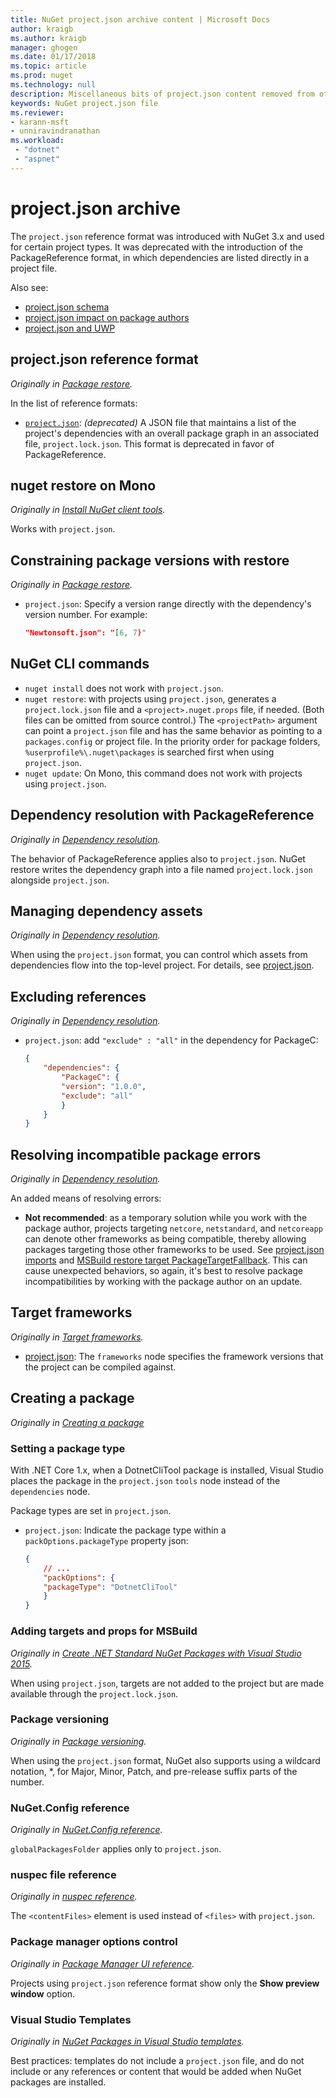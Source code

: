 ```yaml
---
title: NuGet project.json archive content | Microsoft Docs
author: kraigb
ms.author: kraigb
manager: ghogen
ms.date: 01/17/2018
ms.topic: article
ms.prod: nuget
ms.technology: null
description: Miscellaneous bits of project.json content removed from other areas of the NuGet documentation.
keywords: NuGet project.json file
ms.reviewer:
- karann-msft
- unniravindranathan
ms.workload: 
 - "dotnet"
 - "aspnet"
---
```


# project.json archive

The `project.json` reference format was introduced with NuGet 3.x and used for certain project types. It was deprecated with the introduction of the PackageReference format, in which dependencies are listed directly in a project file.

Also see:

- [project.json schema](project-json.md)
- [project.json impact on package authors](project-json-impact.md)
- [project.json and UWP](project-json-and-uwp.md)

## project.json reference format

*Originally in [Package restore](../what-is-nuget.md).*

In the list of reference formats:

- [`project.json`](project-json.md): *(deprecated)* A JSON file that maintains a list of the project's dependencies with an overall package graph in an associated file, `project.lock.json`. This format is deprecated in favor of PackageReference.

## nuget restore on Mono

*Originally in [Install NuGet client tools](../install-nuget-client-tools.md).*

Works with `project.json`.

## Constraining package versions with restore

*Originally in [Package restore](../consume-packages/package-restore.md#constraining-package-versions-with-restore).*

- `project.json`: Specify a version range directly with the dependency's version number. For example:

    ```json
    "Newtonsoft.json": "[6, 7)"
    ```

## NuGet CLI commands

- `nuget install` does not work with `project.json`.
- `nuget restore`: with projects using `project.json`, generates a `project.lock.json` file and a `<project>.nuget.props` file, if needed. (Both files can be omitted from source control.) The `<projectPath>` argument can point a `project.json` file and has the same behavior as pointing to a `packages.config` or project file. In the priority order for package folders, `%userprofile%\.nuget\packages` is searched first when using `project.json`.
- `nuget update`: On Mono, this command does not work with projects using `project.json`.

## Dependency resolution with PackageReference

*Originally in [Dependency resolution](../consume-packages/dependency-resolution.md#dependency-resolution-with-packagereference).*

The behavior of PackageReference applies also to `project.json`. NuGet restore writes the dependency graph into a file named `project.lock.json` alongside `project.json`.

## Managing dependency assets

*Originally in [Dependency resolution](../consume-packages/dependency-resolution.md#managing-dependency-assets).*

When using the `project.json` format, you can control which assets from dependencies flow into the top-level project. For details, see [project.json](project-json.md).

## Excluding references

*Originally in [Dependency resolution](../consume-packages/dependency-resolution.md#excluding-references).*

- `project.json`: add `"exclude" : "all"` in the dependency for PackageC:

    ```json
    {
        "dependencies": {
            "PackageC": {
            "version": "1.0.0",
            "exclude": "all"
            }
        }
    }
    ```

## Resolving incompatible package errors

*Originally in [Dependency resolution](../consume-packages/dependency-resolution.md#resolving-incompatible-package-errors).*

An added means of resolving errors:

- **Not recommended**: as a temporary solution while you work with the package author, projects targeting `netcore`, `netstandard`, and `netcoreapp` can denote other frameworks as being compatible, thereby allowing packages targeting those other frameworks to be used. See [project.json imports](project-json.md#imports) and [MSBuild restore target PackageTargetFallback](../reference/msbuild-targets.md#packagetargetfallback). This can cause unexpected behaviors, so again, it's best to resolve package incompatibilities by working with the package author on an update.

## Target frameworks

*Originally in [Target frameworks](../reference/target-frameworks.md).*

- [project.json](project-json.md): The `frameworks` node specifies the framework versions that the project can be compiled against.

## Creating a package

*Originally in [Creating a package](../create-packages/creating-a-package.md)*

### Setting a package type

With .NET Core 1.x, when a DotnetCliTool package is installed, Visual Studio places the package in the `project.json` `tools` node instead of the `dependencies` node.

Package types are set in `project.json`.

- `project.json`: Indicate the package type within a `packOptions.packageType` property json:

    ```json
    {
        // ...
        "packOptions": {
        "packageType": "DotnetCliTool"
        }
    }
    ```

### Adding targets and props for MSBuild

*Originally in [Create .NET Standard NuGet Packages with Visual Studio 2015](../guides/create-net-standard-packages-vs2015.md).*

When using `project.json`, targets are not added to the project but are made available through the `project.lock.json`.

### Package versioning

*Originally in [Package versioning](../reference/package-versioning.md).*

When using the `project.json` format, NuGet also supports using a wildcard notation, \*, for Major, Minor, Patch, and pre-release suffix parts of the number.

### NuGet.Config reference

*Originally in [NuGet.Config reference](../reference/nuget-config-file.md).*

`globalPackagesFolder` applies only to `project.json`.

### nuspec file reference

*Originally in [nuspec reference](../reference/nuspec.md).*

The `<contentFiles>` element is used instead of `<files>` with `project.json`.

### Package manager options control

*Originally in [Package Manager UI reference](../tools/package-manager-ui.md).*

Projects using `project.json` reference format show only the **Show preview window** option.

### Visual Studio Templates

*Originally in [NuGet Packages in Visual Studio templates](../visual-studio-extensibility/visual-studio-templates.md).*

Best practices: templates do not include a `project.json` file, and do not include or any references or content that would be added when NuGet packages are installed.